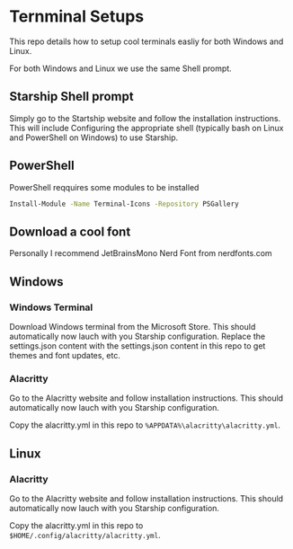 # Ternminal Setups

This repo details how to setup cool terminals easliy for both
Windows and Linux.

For both Windows and Linux we use the same Shell prompt.

## Starship Shell prompt

Simply go to the Startship website and follow the installation instructions.
This will include Configuring the appropriate shell (typically bash on Linux
and PowerShell on Windows) to use Starship.

## PowerShell

PowerShell reqquires some  modules to be installed

```bash
Install-Module -Name Terminal-Icons -Repository PSGallery
```

## Download a cool font

Personally I recommend JetBrainsMono Nerd Font from nerdfonts.com

## Windows

### Windows Terminal

Download Windows terminal from the Microsoft Store.
This should automatically now lauch with you Starship configuration.
Replace the settings.json content with the settings.json content in this
repo to get themes and font updates, etc.

### Alacritty

Go to the Alacritty website and follow installation instructions.
This should automatically now lauch with you Starship configuration.

Copy the alacritty.yml in this repo to `%APPDATA%\alacritty\alacritty.yml`.

## Linux

### Alacritty

Go to the Alacritty website and follow installation instructions.
This should automatically now lauch with you Starship configuration.

Copy the alacritty.yml in this repo to `$HOME/.config/alacritty/alacritty.yml`.


